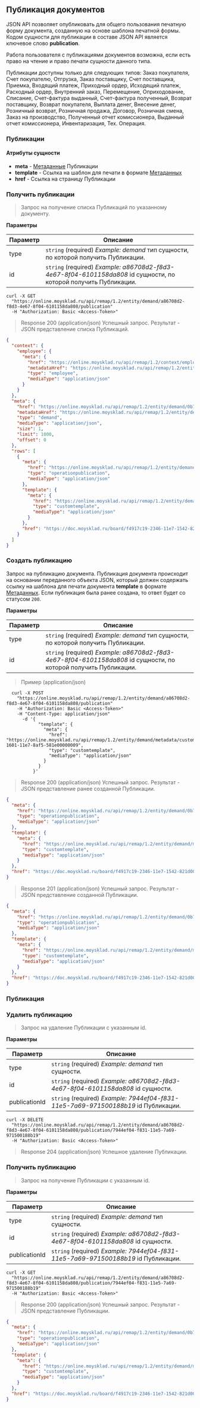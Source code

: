 ## Публикация документов
JSON API позволяет опубликовать для общего пользования печатную форму документа, созданную на основе шаблона печатной формы.
Кодом сущности для публикации в составе JSON API является ключевое слово **publication**.

Работа пользователя с публикациями документов возможна, если есть право на чтение и право печати сущности данного типа.

Публикации доступны только для следующих типов: Заказ покупателя, Счет покупателю, Отгрузка, Заказ поставщику, Счет поставщика, Приемка, Входящий платеж, Приходный ордер, Исходящий платеж, Расходный ордер, Внутренний заказ, Перемещение, Оприходование, Списание, Счет-фактура выданный, Счет-фактура полученный, Возврат поставщику, Возврат покупателя, Выплата денег, Внесение денег, Розничный возврат, Розничная продажа, Договор, Розничная смена, Заказ на производство, Полученный отчет комиссионера, Выданный отчет комиссионера, Инвентаризация, Тех. Операция.


### Публикации 
#### Атрибуты сущности
+ **meta** - [Метаданные](/java-remap-1.2-doc/api/remap/1.2/ru/#метаданные) Публикации
+ **template** - Ссылка на шаблон для печати в формате [Метаданных](/java-remap-1.2-doc/api/remap/1.2/ru/#метаданные)
+ **href** - Ссылка на страницу Публикации

### Получить публикации 

> Запрос на получение списка Публикаций по указанному документу.

**Параметры**

|Параметр   |Описание   | 
|---|---|
|type|  `string` (required) *Example: demand* тип сущности, по которой получить Публикации.|
|id |  `string` (required) *Example: a86708d2-f8d3-4e67-8f04-6101158da808* id сущности, по которой получить Публикации.|

```shell
curl -X GET
  "https://online.moysklad.ru/api/remap/1.2/entity/demand/a86708d2-f8d3-4e67-8f04-6101158da808/publication"
  -H "Authorization: Basic <Access-Token>"
```

> Response 200 (application/json)
Успешный запрос. Результат - JSON представление списка Публикаций.

```json
{
  "context": {
    "employee": {
      "meta": {
        "href": "https://online.moysklad.ru/api/remap/1.2/context/employee",
        "metadataHref": "https://online.moysklad.ru/api/remap/1.2/entity/employee/metadata",
        "type": "employee",
        "mediaType": "application/json"
      }
    }
  },
  "meta": {
    "href": "https://online.moysklad.ru/api/remap/1.2/entity/demand/0b71daec-055e-11e6-9464-e4de0000007e/publication",
    "metadataHref": "https://online.moysklad.ru/api/remap/1.2/entity/demand/metadata",
    "type": "demand",
    "mediaType": "application/json",
    "size": 1,
    "limit": 1000,
    "offset": 0
  },
  "rows": [
    {
      "meta": {
        "href": "https://online.moysklad.ru/api/remap/1.2/entity/demand/0b71daec-055e-11e6-9464-e4de0000007e/publication/aec51463-bbd2-11e6-8a84-bae500000003",
        "type": "operationpublication",
        "mediaType": "application/json"
      },
      "template": {
        "meta": {
          "href": "https://online.moysklad.ru/api/remap/1.2/entity/demand/metadata/customtemplate/38d1c843-1601-11e7-8af5-581e00000009",
          "type": "customtemplate",
          "mediaType": "application/json"
        }
      },
      "href": "https://doc.moysklad.ru/board/f4917c19-2346-11e7-1542-821d00000001/publication/aec51463-bbd2-11e6-8a84-bae500000003.html"
    }
  ]
}
```

### Создать публикацию 
Запрос на публикацию документа.
Публикация документа происходит на основании переданного объекта JSON, который должен содержать ссылку на шаблона для печати документа **template** в формате [Метаданных](/java-remap-1.2-doc/api/remap/1.2/ru/#метаданные). Если публикация была ранее создана, то ответ будет со статусом `200`.

**Параметры**

|Параметр   |Описание   | 
|---|---|
|type|  `string` (required) *Example: demand* тип сущности, по которой получить Публикации.|
|id |  `string` (required) *Example: a86708d2-f8d3-4e67-8f04-6101158da808* id сущности, по которой получить Публикации.|

> Пример (application/json)

```shell
  curl -X POST
    "https://online.moysklad.ru/api/remap/1.2/entity/demand/a86708d2-f8d3-4e67-8f04-6101158da808/publication"
    -H "Authorization: Basic <Access-Token>"
    -H "Content-Type: application/json"
      -d '{
            "template": {
              "meta": {
                "href": "https://online.moysklad.ru/api/remap/1.2/entity/demand/metadata/customtemplate/38d1c843-1601-11e7-8af5-581e00000009",
                "type": "customtemplate",
                "mediaType": "application/json"
              }
            }
          }'  
```

> Response 200 (application/json)
Успешный запрос. Результат - JSON представление ранее созданной Публикации.

```json
{
  "meta": {
    "href": "https://online.moysklad.ru/api/remap/1.2/entity/demand/0b71daec-055e-11e6-9464-e4de0000007e/publication/aec51463-bbd2-11e6-8a84-bae500000003",
    "type": "operationpublication",
    "mediaType": "application/json"
  },
  "template": {
    "meta": {
      "href": "https://online.moysklad.ru/api/remap/1.2/entity/demand/metadata/customtemplate/38d1c843-1601-11e7-8af5-581e00000009",
      "type": "customtemplate",
      "mediaType": "application/json"
    }
  },
  "href": "https://doc.moysklad.ru/board/f4917c19-2346-11e7-1542-821d00000001/publication/aec51463-bbd2-11e6-8a84-bae500000003.html"
}
```

> Response 201 (application/json)
Успешный запрос. Результат - JSON представление созданной Публикации.

```json
{
  "meta": {
    "href": "https://online.moysklad.ru/api/remap/1.2/entity/demand/0b71daec-055e-11e6-9464-e4de0000007e/publication/aec51463-bbd2-11e6-8a84-bae500000003",
    "type": "operationpublication",
    "mediaType": "application/json"
  },
  "template": {
    "meta": {
      "href": "https://online.moysklad.ru/api/remap/1.2/entity/demand/metadata/customtemplate/38d1c843-1601-11e7-8af5-581e00000009",
      "type": "customtemplate",
      "mediaType": "application/json"
    }
  },
  "href": "https://doc.moysklad.ru/board/f4917c19-2346-11e7-1542-821d00000001/publication/aec51463-bbd2-11e6-8a84-bae500000003.html"
}
```

### Публикация

### Удалить публикацию

> Запрос на удаление Публикации с указанным id.

**Параметры**

|Параметр   |Описание   | 
|---|---|
|type|  `string` (required) *Example: demand* тип сущности.|
|id |  `string` (required) *Example: a86708d2-f8d3-4e67-8f04-6101158da808* id сущности.|
|publicationId|  `string` (required) *Example: 7944ef04-f831-11e5-7a69-971500188b19* id Публикации.|

```shell
curl -X DELETE
  "https://online.moysklad.ru/api/remap/1.2/entity/demand/a86708d2-f8d3-4e67-8f04-6101158da808/publication/7944ef04-f831-11e5-7a69-971500188b19"
  -H "Authorization: Basic <Access-Token>"
```

> Response 204 (application/json)
Успешное удаление Публикации.

### Получить публикацию

> Запрос на получение Публикации с указанным id.

**Параметры**

|Параметр   |Описание   | 
|---|---|
|type|  `string` (required) *Example: demand* тип сущности.|
|id |  `string` (required) *Example: a86708d2-f8d3-4e67-8f04-6101158da808* id сущности.|
|publicationId|  `string` (required) *Example: 7944ef04-f831-11e5-7a69-971500188b19* id Публикации.|
```shell
curl -X GET
  "https://online.moysklad.ru/api/remap/1.2/entity/demand/a86708d2-f8d3-4e67-8f04-6101158da808/publication/7944ef04-f831-11e5-7a69-971500188b19"
  -H "Authorization: Basic <Access-Token>"
```

> Response 200 (application/json)
Успешный запрос. Результат - JSON представление Публикации.

```json
{
  "meta": {
    "href": "https://online.moysklad.ru/api/remap/1.2/entity/demand/0b71daec-055e-11e6-9464-e4de0000007e/publication/aec51463-bbd2-11e6-8a84-bae500000003",
    "type": "operationpublication",
    "mediaType": "application/json"
  },
  "template": {
    "meta": {
      "href": "https://online.moysklad.ru/api/remap/1.2/entity/demand/metadata/customtemplate/38d1c843-1601-11e7-8af5-581e00000009",
      "type": "customtemplate",
      "mediaType": "application/json"
    }
  },
  "href": "https://doc.moysklad.ru/board/f4917c19-2346-11e7-1542-821d00000001/publication/aec51463-bbd2-11e6-8a84-bae500000003.html"
}
```
